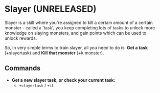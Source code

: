 # Slayer \(UNRELEASED\)

Slayer is a skill where you're assigned to kill a certain amount of a certain monster - called a 'task', you keep completing lots of tasks to unlock more knowledge on slaying monsters, and gain points which can be used to unlock rewards.

So, in very simple terms to train slayer, all you need to do is: **Get a task** \(+slayertask\) and **Kill that monster** \(+k monster\).

## Commands

* **Get a new slayer task, or check your current task:**
  * `+slayertask` / `+st`

